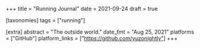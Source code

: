 +++
title = "Running Journal"
date = 2021-09-24
draft = true

[taxonomies]
tags = ["running"]

[extra]
abstract = "The outside world."
date_fmt = "Aug 25, 2021"
platforms = ["GitHub"]
platform_links = ["https://github.com/yuzonightly"]
+++
